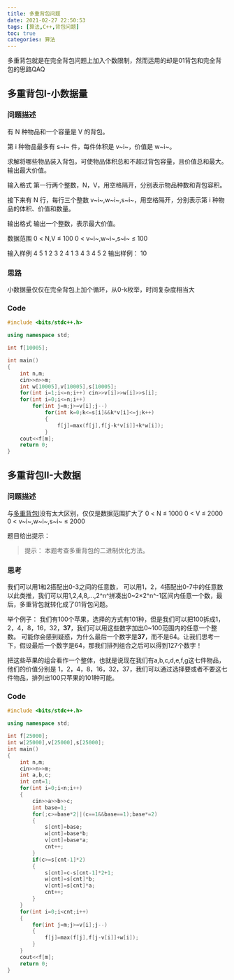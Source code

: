 ```yaml
---
title: 多重背包问题
date: 2021-02-27 22:50:53
tags: [算法,C++,背包问题]
toc: true
categories: 算法
---
```

多重背包就是在完全背包问题上加入个数限制，然而运用的却是01背包和完全背包的思路QAQ
<!--more-->

## 多重背包I-小数据量

### 问题描述

有 N 种物品和一个容量是 V 的背包。

第 i 种物品最多有 s~i~ 件，每件体积是 v~i~，价值是 w~i~。

求解将哪些物品装入背包，可使物品体积总和不超过背包容量，且价值总和最大。
输出最大价值。

输入格式
第一行两个整数，N，V，用空格隔开，分别表示物品种数和背包容积。

接下来有 N 行，每行三个整数 v~i~,w~i~,s~i~，用空格隔开，分别表示第 i 种物品的体积、价值和数量。

输出格式
输出一个整数，表示最大价值。

数据范围
0 < N,V ≤ 100
0 < v~i~,w~i~,s~i~ ≤ 100

输入样例
4 5
1 2 3
2 4 1
3 4 3
4 5 2
输出样例：
10

### 思路

小数据量仅仅在完全背包上加个循环，从0-k枚举，时间复杂度相当大

### Code

```c++
#include <bits/stdc++.h>

using namespace std;

int f[10005];

int main()
{
    int n,m;
    cin>>n>>m;
    int w[10005],v[10005],s[10005];
    for(int i=1;i<=n;i++) cin>>v[i]>>w[i]>>s[i];
    for(int i=0;i<=n;i++)
        for(int j=m;j>=v[i];j--)
            for(int k=0;k<=s[i]&&k*v[i]<=j;k++)
            {
                f[j]=max(f[j],f[j-k*v[i]]+k*w[i]);
            }
    cout<<f[m];
    return 0;
}
```

## 多重背包II-大数据

### 问题描述

与[多重背包I](#多重背包I-小数据量)没有太大区别，仅仅是数据范围扩大了
0 < N ≤ 1000
0 < V ≤ 2000
0 < v~i~,w~i~,s~i~ ≤ 2000

题目给出提示：
>提示：
本题考查多重背包的二进制优化方法。

### 思考

我们可以用1和2搭配出0-3之间的任意数，
可以用1，2，4搭配出0-7中的任意数
以此类推，我们可以用1,2,4,8,...,2^n^拼凑出0~2×2^n^-1区间内任意一个数，最后，多重背包就转化成了01背包问题。

举个例子：
我们有100个苹果，选择的方式有101种，但是我们可以把100拆成1，2，4，8，16，32，**37**，我们可以用这些数字加出0~100范围内的任意一个整数。
可能你会感到疑惑，为什么最后一个数字是**37**，而不是64。让我们思考一下，假设最后一个数字是64，那我们排列组合之后可以得到127个数字！

把这些苹果的组合看作一个整体，也就是说现在我们有a,b,c,d,e,f,g这七件物品，他们的价值分别是 1，2，4，8，16，32，37，我们可以通过选择要或者不要这七件物品，排列出100只苹果的101种可能。

### Code

```C++
#include <bits/stdc++.h>

using namespace std;

int f[25000];
int w[25000],v[25000],s[25000];
int main()
{
    int n,m;
    cin>>n>>m;
    int a,b,c;
    int cnt=1;
    for(int i=0;i<n;i++)
    {
        cin>>a>>b>>c;
        int base=1;
        for(;c>=base*2||(c==1&&base==1);base*=2)
        {
            s[cnt]=base;
            w[cnt]=base*b;
            v[cnt]=base*a;
            cnt++;
        }
        if(c>=s[cnt-1]*2)
        {
            s[cnt]=c-s[cnt-1]*2+1;
            w[cnt]=s[cnt]*b;
            v[cnt]=s[cnt]*a;
            cnt++;
        }
    }
    for(int i=0;i<cnt;i++)
    {
        for(int j=m;j>=v[i];j--)
        {
            f[j]=max(f[j],f[j-v[i]]+w[i]);
        }
    }
    cout<<f[m];
    return 0;
}
```
